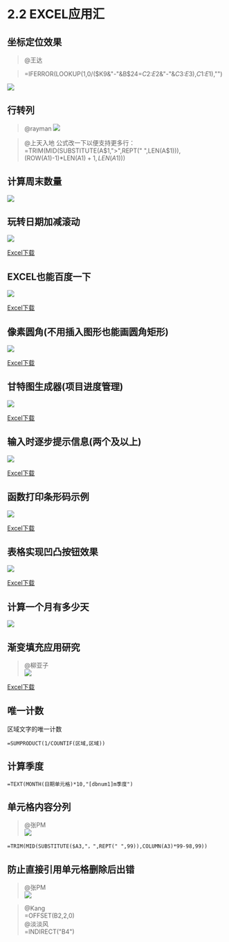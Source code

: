 # 2.2 EXCEL应用汇

## 坐标定位效果
> @王达

> =IFERROR(LOOKUP(1,0/($K9&"-"&B$24=$C$2:$E$2&"-"&$C$3:$E$3),$C$1:$E$1),"")

![](./2.2.0-2.png)

## 行转列
> @rayman
![](./2.2.0.png)

> @上天入地
公式改一下以便支持更多行：
=TRIM(MID(SUBSTITUTE(A$1,">",REPT(" ",LEN(A$1))),(ROW(A1)-1)*LEN(A$1)+1,LEN(A$1)))

## 计算周末数量
![](./2.2.1.png)    

## 玩转日期加减滚动
![](./2.2.2.jpg)

<a href="../src/2.2.2.xlsx" download>Excel下载</a>

## EXCEL也能百度一下
![](./2.2.3.jpg)

<a href="../src/2.2.3.xlsx" download>Excel下载</a>

## 像素圆角(不用插入图形也能画圆角矩形)
![](./2.2.4.jpg)

<a href="../src/2.2.4.xls" download>Excel下载</a>

## 甘特图生成器(项目进度管理)
![](./2.2.5.jpg)

<a href="../src/2.2.5.xls" download>Excel下载</a>

## 输入时逐步提示信息(两个及以上)
![](./2.2.6.jpg)

<a href="../src/2.2.6.xls" download>Excel下载</a>

## 函数打印条形码示例
![](./2.2.7.jpg)

<a href="../src/2.2.7.xls" download>Excel下载</a>

## 表格实现凹凸按钮效果
![](./2.2.8.jpg)

<a href="../src/2.2.8.xls" download>Excel下载</a>

## 计算一个月有多少天
![](./2.2.9.jpg)

## 渐变填充应用研究
> @柳亚子  
![](./2.2.10.png)

<a href="../src/2.2.10.xlsx" download>Excel下载</a>

## 唯一计数
区域文字的唯一计数

	=SUMPRODUCT(1/COUNTIF(区域,区域))

## 计算季度
	=TEXT(MONTH(日期单元格)*10,"[dbnum1]m季度")

## 单元格内容分列
> @张PM  
![](./2.2.1.jpg)
 
	=TRIM(MID(SUBSTITUTE($A3,"，",REPT(" ",99)),COLUMN(A3)*99-98,99))

## 防止直接引用单元格删除后出错
> @张PM  
![](./2.2.11.png)  
 
> @Kang   
> =OFFSET(B2,2,0)  
> @淡淡风   
> =INDIRECT("B4")   
